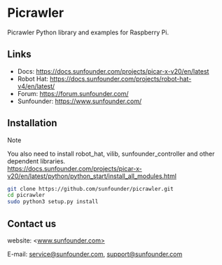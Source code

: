 # Picrawler

Picrawler Python library and examples for Raspberry Pi.

## Links

- Docs: <https://docs.sunfounder.com/projects/picar-x-v20/en/latest>
- Robot Hat: <https://docs.sunfounder.com/projects/robot-hat-v4/en/latest/>
- Forum: <https://forum.sunfounder.com/>
- Sunfounder: <https://www.sunfounder.com/>

## Installation

> [!Note]
You also need to install robot_hat, vilib, sunfounder_controller and other dependent libraries.\
<https://docs.sunfounder.com/projects/picar-x-v20/en/latest/python/python_start/install_all_modules.html>

```bash
git clone https://github.com/sunfounder/picrawler.git
cd picrawler
sudo python3 setup.py install

```

## Contact us

website:
    <www.sunfounder.com>

E-mail:
    <service@sunfounder.com>, <support@sunfounder.com>
